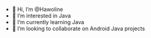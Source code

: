 - 👋 Hi, I’m @Hawoline
- 👀 I’m interested in Java
- 🌱 I’m currently learning Java
- 💞️ I’m looking to collaborate on Android Java projects

<!---
Hawoline/Hawoline is a ✨ special ✨ repository because its `README.md` (this file) appears on your GitHub profile.
You can click the Preview link to take a look at your changes.
--->
